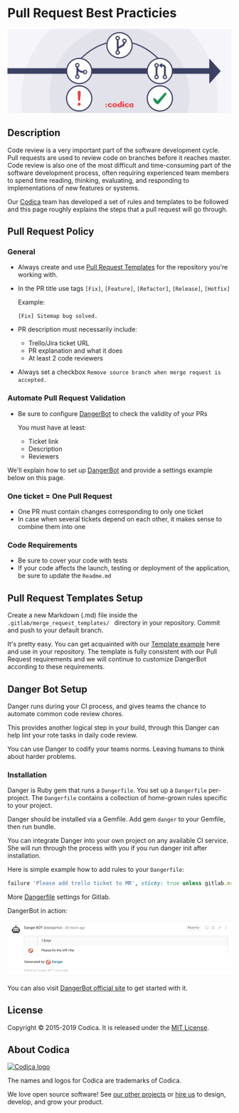 # Pull Request Best Practicies

![Pull Request](images/pull-request.jpg)

## Description

Code review is a very important part of the software development cycle. Pull requests are used to review code on branches before it reaches master. Code review is also one of the most difficult and time-consuming part of the software development process, often requiring experienced team members to spend time reading, thinking, evaluating, and responding to implementations of new features or systems.

Our [Codica](https://github.com/codica2) team has developed a set of rules and templates to be followed and this page roughly explains the steps that a pull request will go through.

## Pull Request Policy

### General

* Always create and use [Pull Request Templates](https://docs.gitlab.com/ee/user/project/description_templates.html#creating-merge-request-templates) for the repository you're working with.
* In the PR title use tags `[Fix]`, `[Feature]`, `[Refactor]`, `[Release]`, `[Hotfix]`
  
  Example:
  
  ```text
  [Fix] Sitemap bug solved.
  ```

* PR description must necessarily include:
  * Trello/Jira ticket URL
  * PR explanation and what it does
  * At least 2 code reviewers
* Always set a checkbox `Remove source branch when merge request is accepted.`

### Automate Pull Request Validation

* Be sure to configure [DangerBot](https://danger.systems/ruby/) to check the validity of your PRs

  You must have at least:
  * Ticket link
  * Description
  * Reviewers

We'll explain how to set up [DangerBot](https://danger.systems/ruby/) and provide a settings example below on this page.

### One ticket = One Pull Request

* One PR must contain changes corresponding to only one ticket
* In case when several tickets depend on each other, it makes sense to combine them into one

### Code Requirements

* Be sure to cover your code with tests
* If your code affects the launch, testing or deployment of the application, be sure to update the `Readme.md`

## Pull Request Templates Setup

Create a new Markdown (.md) file inside the `.gitlab/merge_request_templates/ ` directory in your repository. Commit and push to your default branch.

It's pretty easy. You can get acquainted with our [Template example](.gitlab/merge_request_templates/Task.md) here and use in your repository. The template is fully consistent with our Pull Request requirements and we will continue to customize DangerBot according to these requirements.

## Danger Bot Setup

Danger runs during your CI process, and gives teams the chance to automate common code review chores.

This provides another logical step in your build, through this Danger can help lint your rote tasks in daily code review.

You can use Danger to codify your teams norms. Leaving humans to think about harder problems.

### Installation

Danger is Ruby gem that runs a `Dangerfile`. You set up a `Dangerfile` per-project. The `Dangerfile` contains a collection of home-grown rules specific to your project.

Danger should be installed via a Gemfile. Add gem `danger` to your Gemfile, then run bundle.

You can integrate Danger into your own project on any available CI service. She will run through the process with you if you run danger init after installation.

Here is simple example how to add rules to your `Dangerfile`:

```ruby
failure 'Please add trello ticket to MR', sticky: true unless gitlab.mr_body.include?('https://trello.com/c/')
```

More [Dangerfile](Dangerfile) settings for Gitlab.

DangerBot in action:

![danger-bot](images/danger-bot-example.jpg)

You can also visit [DangerBot official site](https://danger.systems/guides/getting_started.html) to get started with it.

## License

Copyright © 2015-2019 Codica. It is released under the [MIT License](https://opensource.org/licenses/MIT).

## About Codica

[![Codica logo](https://www.codica.com/assets/images/logo/logo.svg)](https://www.codica.com)

The names and logos for Codica are trademarks of Codica.

We love open source software! See [our other projects](https://github.com/codica2) or [hire us](https://www.codica.com/) to design, develop, and grow your product.